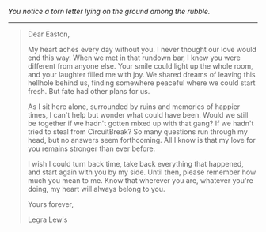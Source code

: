 
*You notice a torn letter lying on the ground among the rubble.*

---

> Dear Easton,
>
> My heart aches every day without you. I never thought our love would end this way. When we met in that rundown bar, I knew you were different from anyone else. Your smile could light up the whole room, and your laughter filled me with joy. We shared dreams of leaving this hellhole behind us, finding somewhere peaceful where we could start fresh. But fate had other plans for us.
>
> As I sit here alone, surrounded by ruins and memories of happier times, I can't help but wonder what could have been. Would we still be together if we hadn't gotten mixed up with that gang? If we hadn't tried to steal from CircuitBreak? So many questions run through my head, but no answers seem forthcoming. All I know is that my love for you remains stronger than ever before.
>
> I wish I could turn back time, take back everything that happened, and start again with you by my side. Until then, please remember how much you mean to me. Know that wherever you are, whatever you're doing, my heart will always belong to you.
>
> Yours forever,
>
> Legra Lewis
